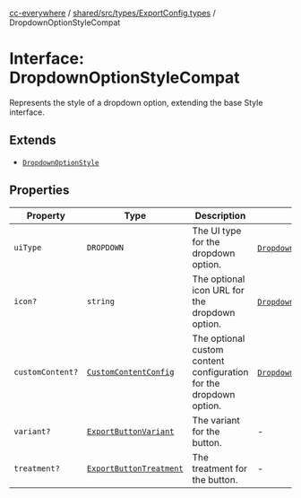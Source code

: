 [cc-everywhere](../../../../../index.md) / [shared/src/types/ExportConfig.types](../index.md) / DropdownOptionStyleCompat

# Interface: DropdownOptionStyleCompat

Represents the style of a dropdown option, extending the base Style interface.

## Extends

- [`DropdownOptionStyle`](DropdownOptionStyle.md)

## Properties

| Property | Type | Description | Inherited from |
| ------ | ------ | ------ | ------ |
| `uiType` | `DROPDOWN` | The UI type for the dropdown option. | [`DropdownOptionStyle`](DropdownOptionStyle.md).`uiType` |
| `icon?` | `string` | The optional icon URL for the dropdown option. | [`DropdownOptionStyle`](DropdownOptionStyle.md).`icon` |
| `customContent?` | [`CustomContentConfig`](CustomContentConfig.md) | The optional custom content configuration for the dropdown option. | [`DropdownOptionStyle`](DropdownOptionStyle.md).`customContent` |
| `variant?` | [`ExportButtonVariant`](../type-aliases/ExportButtonVariant.md) | The variant for the button. | - |
| `treatment?` | [`ExportButtonTreatment`](../type-aliases/ExportButtonTreatment.md) | The treatment for the button. | - |
